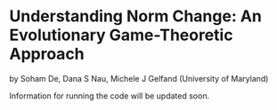 # Understanding Norm Change: An Evolutionary Game-Theoretic Approach
by Soham De, Dana S Nau, Michele J Gelfand (University of Maryland)

Information for running the code will be updated soon.

<!--This repository contains the source code (in Python) fo running all the simulations presented in the paper. The paper appears in the Proceedings of the 2016 International Conference on Autonomous Agents & Multiagent Systems, and an extended version is available on [ArXiv](https://arxiv.org/).-->
